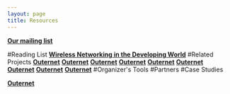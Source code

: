 ```yaml
---
layout: page
title: Resources
---
```


__[Our mailing list](https://lists.projectmeshnet.org/cgi-bin/mailman/listinfo/nyc)__

#Reading List
__[Wireless Networking in the Developing World](https://wndw.net)__
#Related Projects
__[Outernet](https://outernet.is)__
__[Outernet](https://outernet.is)__
__[Outernet](https://outernet.is)__
__[Outernet](https://outernet.is)__
__[Outernet](https://outernet.is)__
__[Outernet](https://outernet.is)__
__[Outernet](https://outernet.is)__
__[Outernet](https://outernet.is)__
__[Outernet](https://outernet.is)__
#Organizer's Tools
#Partners
#Case Studies


__[Outernet](https://outernet.is)__



